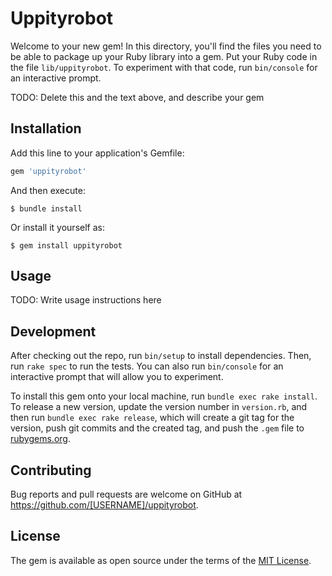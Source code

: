 # Uppityrobot

Welcome to your new gem! In this directory, you'll find the files you need to be able to package up your Ruby library into a gem. Put your Ruby code in the file `lib/uppityrobot`. To experiment with that code, run `bin/console` for an interactive prompt.

TODO: Delete this and the text above, and describe your gem

## Installation

Add this line to your application's Gemfile:

```ruby
gem 'uppityrobot'
```

And then execute:

    $ bundle install

Or install it yourself as:

    $ gem install uppityrobot

## Usage

TODO: Write usage instructions here

## Development

After checking out the repo, run `bin/setup` to install dependencies. Then, run `rake spec` to run the tests. You can also run `bin/console` for an interactive prompt that will allow you to experiment.

To install this gem onto your local machine, run `bundle exec rake install`. To release a new version, update the version number in `version.rb`, and then run `bundle exec rake release`, which will create a git tag for the version, push git commits and the created tag, and push the `.gem` file to [rubygems.org](https://rubygems.org).

## Contributing

Bug reports and pull requests are welcome on GitHub at https://github.com/[USERNAME]/uppityrobot.

## License

The gem is available as open source under the terms of the [MIT License](https://opensource.org/licenses/MIT).
